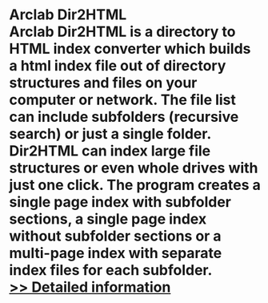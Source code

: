 # Arclab Dir2HTML<br />Arclab Dir2HTML is a directory to HTML index converter which builds a html index file out of directory structures and files on your computer or network. The file list can include subfolders (recursive search) or just a single folder. Dir2HTML can index large file structures or even whole drives with just one click. The program creates a single page index with subfolder sections, a single page index without subfolder sections or a multi-page index with separate index files for each subfolder.<br />[>> Detailed information](https://secure.shareit.com/shareit/product.html?productid=300668611&affiliateid=200057808)